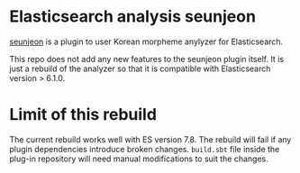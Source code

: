 # Elasticsearch analysis seunjeon

[seunjeon](https://bitbucket.org/eunjeon/seunjeon/src/master/elasticsearch/) is a plugin to user Korean morpheme anylyzer for Elasticsearch.

This repo does not add any new features to the seunjeon plugin itself. It is just a rebuild of the analyzer so that it is compatible with Elasticsearch version > 6.1.0.

# Limit of this rebuild

The current rebuild works well with ES version 7.8. The rebuild will fail if any plugin dependencies introduce broken changes. `build.sbt` file inside the plug-in repository will need manual modifications to suit the changes.
